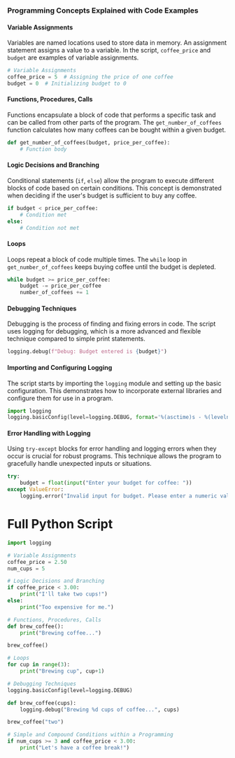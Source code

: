 ### Programming Concepts Explained with Code Examples

#### Variable Assignments
Variables are named locations used to store data in memory. An assignment statement assigns a value to a variable. In the script, `coffee_price` and `budget` are examples of variable assignments.

```python
# Variable Assignments
coffee_price = 5  # Assigning the price of one coffee
budget = 0  # Initializing budget to 0
```

#### Functions, Procedures, Calls
Functions encapsulate a block of code that performs a specific task and can be called from other parts of the program. The `get_number_of_coffees` function calculates how many coffees can be bought within a given budget.

```python
def get_number_of_coffees(budget, price_per_coffee):
    # Function body
```

#### Logic Decisions and Branching
Conditional statements (`if`, `else`) allow the program to execute different blocks of code based on certain conditions. This concept is demonstrated when deciding if the user's budget is sufficient to buy any coffee.

```python
if budget < price_per_coffee:
    # Condition met
else:
    # Condition not met
```

#### Loops
Loops repeat a block of code multiple times. The `while` loop in `get_number_of_coffees` keeps buying coffee until the budget is depleted.

```python
while budget >= price_per_coffee:
    budget -= price_per_coffee
    number_of_coffees += 1
```

#### Debugging Techniques
Debugging is the process of finding and fixing errors in code. The script uses logging for debugging, which is a more advanced and flexible technique compared to simple print statements.

```python
logging.debug(f"Debug: Budget entered is {budget}")
```

#### Importing and Configuring Logging
The script starts by importing the `logging` module and setting up the basic configuration. This demonstrates how to incorporate external libraries and configure them for use in a program.

```python
import logging
logging.basicConfig(level=logging.DEBUG, format='%(asctime)s - %(levelname)s - %(message)s')
```

#### Error Handling with Logging
Using `try-except` blocks for error handling and logging errors when they occur is crucial for robust programs. This technique allows the program to gracefully handle unexpected inputs or situations.

```python
try:
    budget = float(input("Enter your budget for coffee: "))
except ValueError:
    logging.error("Invalid input for budget. Please enter a numeric value.")
```

# Full Python Script
```python
import logging

# Variable Assignments
coffee_price = 2.50
num_cups = 5

# Logic Decisions and Branching
if coffee_price < 3.00:
    print("I'll take two cups!")
else:
    print("Too expensive for me.")

# Functions, Procedures, Calls
def brew_coffee():
    print("Brewing coffee...")

brew_coffee()

# Loops
for cup in range(3):
    print("Brewing cup", cup+1)

# Debugging Techniques
logging.basicConfig(level=logging.DEBUG)

def brew_coffee(cups):
    logging.debug("Brewing %d cups of coffee...", cups)

brew_coffee("two")

# Simple and Compound Conditions within a Programming
if num_cups >= 3 and coffee_price < 3.00:
    print("Let's have a coffee break!")
``` 
